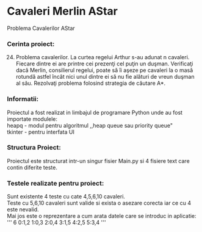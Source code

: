 # Cavaleri Merlin AStar
Problema Cavalerilor AStar

### Cerinta proiect:

24. Problema cavalerilor. La curtea regelui Arthur s-au adunat n cavaleri. Fiecare dintre
ei are printre cei prezenţi cel puţin un duşman. Verificaţi dacă Merlin, consilierul
regelui, poate să îi aşeze pe cavaleri la o masă rotundă astfel încât nici unul dintre ei
să nu fie alături de vreun duşman al său.
Rezolvaţi problema folosind strategia de căutare A*.

### Informatii:

Proiectul a fost realizat in limbajul de programare Python unde au fost importate modulele: <br/>
heapq - modul pentru algoritmul ,,heap queue sau priority queue" <br/>
tkinter - pentru interfata UI <br/>

### Structura Proiect:

Proiectul este structurat intr-un singur fisier Main.py si 4 fisiere text care contin diferite teste. <br/>

### Testele realizate pentru proiect:
Sunt existente 4 teste cu cate 4,5,6,10 cavaleri. <br/>
Teste cu 5,6,10 cavaleri sunt valide si exista o asezare corecta iar ce cu 4 este nevalid. <br/>
Mai jos este o reprezentare a cum arata datele care se introduc in aplicatie:
'''
6
0:1,2
1:0,3
2:0,4
3:1,5
4:2,5
5:3,4
'''








